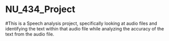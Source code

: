 # NU_434_Project

#This is a Speech analysis project, specifically looking at audio files and identifying the text within that audio file while analyzing the accuracy of the text from the audio file.


